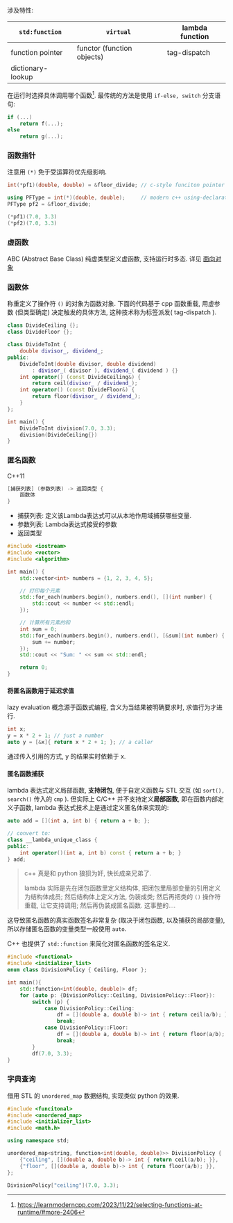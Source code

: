 涉及特性:

| `std:function`   | `virtual`                  | lambda function |
| ---------------- | -------------------------- | --------------- |
| function pointer | functor (function objects) | tag-dispatch    |
| dictionary-lookup                 |                            |                 |

在运行时选择具体调用哪个函数[^1]. 最传统的方法是使用 `if-else, switch` 分支语句:

```cpp
if (...)
	return f(...);
else
	return g(...);
```

[^1]: https://learnmoderncpp.com/2023/11/22/selecting-functions-at-runtime/#more-2406

### 函数指针

注意用 `(*)` 免于受运算符优先级影响.
```cpp
int(*pf1)(double, double) = &floor_divide; // c-style funciton pointer

using PFType = int(*)(double, double);     // modern c++ using-declaration
PFType pf2 = &floor_divide;

(*pf1)(7.0, 3.3)
(*pf2)(7.0, 3.3)
```

### 虚函数

ABC (Abstract Base Class) 纯虚类型定义虚函数, 支持运行时多态. 详见 [面向对象](../类型系统/面向对象/面向对象.md#多态)

### 函数体

称重定义了操作符 `()` 的对象为函数对象. 下面的代码基于 cpp 函数重载, 用虚参数 (但类型确定) 决定触发的具体方法, 这种技术称为标签派发( tag-dispatch ).

```cpp
class DivideCeiling {};
class DivideFloor {};

class DivideToInt {
	double divisor_, dividend_;
public:
	DivideToInt(double divisor, double dividend)
		: divisor_( divisor ), dividend_( dividend ) {}
	int operator() (const DivideCeiling&) {
		return ceil(divisor_ / dividend_);
	int operator() (const DivideFloor&) {
		return floor(divisor_ / dividend_);
	}
};

int main() {
	DivideToInt division(7.0, 3.3);
	division(DivideCeiling{})
}
```

### 匿名函数

C++11

```cpp
[捕获列表] (参数列表) -> 返回类型 {
	函数体
}
```

- 捕获列表: 定义该Lambda表达式可以从本地作用域捕获哪些变量.
- 参数列表: Lambda表达式接受的参数
- 返回类型

```cpp
#include <iostream>
#include <vector>
#include <algorithm>

int main() {
    std::vector<int> numbers = {1, 2, 3, 4, 5};

    // 打印每个元素
    std::for_each(numbers.begin(), numbers.end(), [](int number) {
        std::cout << number << std::endl;
    });

    // 计算所有元素的和
    int sum = 0;
    std::for_each(numbers.begin(), numbers.end(), [&sum](int number) {
        sum += number;
    });
    std::cout << "Sum: " << sum << std::endl;

    return 0;
}
```

#### 将匿名函数用于延迟求值

lazy evaluation 概念源于函数式编程, 含义为当结果被明确要求时, 求值行为才进行.

```cpp
int x;
y = x * 2 + 1; // just a number
auto y = [&x]{ return x * 2 + 1; }; // a caller
```

通过传入引用的方式, y 的结果实时依赖于 x.


#### 匿名函数捕获

lambda 表达式定义局部函数, **支持闭包**, 便于自定义函数与 STL 交互 (如 `sort(), search()` 传入的 `cmp` ). 但实际上 C/C++ 并不支持定义**局部函数**, 即在函数内部定义子函数, lambda 表达式技术上是通过定义匿名体来实现的:

```cpp
auto add = [](int a, int b) { return a + b; };

// convert to:
class __lambda_unique_class {
public:
    int operator()(int a, int b) const { return a + b; }
} add;
```

> c++ 真是和 python 狼狈为奸, 快长成亲兄弟了. 
> 
> lambda 实际是先在闭包函数里定义结构体, 把闭包里局部变量的引用定义为结构体成员; 然后结构体上定义方法, 伪装成类; 然后再把类的 `()` 操作符重载, 让它支持调用; 然后再伪装成匿名函数. 这事整的....

这导致匿名函数的真实函数签名非常复杂 (取决于闭包函数, 以及捕获的局部变量), 所以存储匿名函数的变量类型一般使用 `auto`.  

C++ 也提供了 `std::function` 来简化对匿名函数的签名定义.

```cpp
#include <functional>
#include <initializer_list>
enum class DivisionPolicy { Ceiling, Floor };

int main(){
	std::function<int(double, double)> df;
	for (auto p: {DivisionPolicy::Ceiling, DivisionPolicy::Floor}):
		switch (p) {
			case DivisionPolicy::Ceiling:
				df = [](double a, double b)-> int { return ceil(a/b); };
				break;
			case DivisionPolicy::Floor:
				df = [](double a, double b)-> int { return floor(a/b); };
				break;
		}
		df(7.0, 3.3);
}
```

### 字典查询

借用 STL 的 `unordered_map` 数据结构, 实现类似 python 的效果.

```cpp
#include <funcitonal>
#include <unordered_map>
#include <initializer_list>
#include <math.h>

using namespace std;

unordered_map<string, function<int(double, double)>> DivisionPolicy {
	{"ceiling", [](double a, double b)-> int { return ceil(a/b); }},
	{"floor", [](double a, double b)-> int { return floor(a/b); }},
};

DivisionPolicy["ceiling"](7.0, 3.3);
```